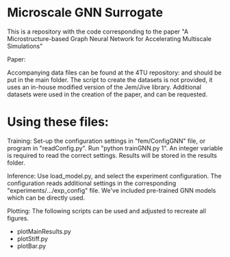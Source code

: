 # Microscale GNN Surrogate
This is a repository with the code corresponding to the paper "A Microstructure-based Graph Neural Network for Accelerating Multiscale Simulations"

Paper: <TODO add link>

Accompanying data files can be found at the 4TU repository: <TODO add link> and should be put in the main folder.
The script to create the datasets is not provided, it uses an in-house modified version of the Jem/Jive library.
Additional datasets were used in the creation of the paper, and can be requested.


# Using these files:

Training:
Set-up the configuration settings in "fem/ConfigGNN" file, or program in "readConfig.py".
Run "python trainGNN.py 1". An integer variable is required to read the correct settings.
Results will be stored in the results folder.

Inference:
Use load_model.py, and select the experiment configuration.
The configuration reads additional settings in the corresponding "experiments/.../exp_config" file.
We've included pre-trained GNN models which can be directly used.

Plotting:
The following scripts can be used and adjusted to recreate all figures.
- plotMainResults.py
- plotStiff.py
- plotBar.py
